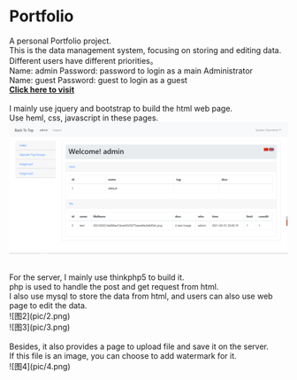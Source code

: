 # Portfolio
A personal Portfolio project. <br>
This is the data management system, focusing on storing and editing data.<br>
Different users have different priorities。<br>
Name: admin  Password: password    to login as a main Administrator<br>
Name: guest  Password: guest    to login as a guest<br>
<a href="https://cafel.edinburgh.domains/portfolio/public/admin"><b>Click here to visit</b></a><br/>
<br>
I mainly use jquery and bootstrap to build the html web page.<br>
Use heml, css, javascript in these pages.<br>
![图1](pic/1.png)<br>

<br>
For the server, I mainly use thinkphp5 to build it.<br>
php is used to handle the post and get request from html.<br>
I also use mysql to store the data from html, and users can also use web page to edit the data. <br>
![图2](pic/2.png)<br>
![图3](pic/3.png)<br>
<br>
Besides, it also provides a page to upload file and save it on the server.<br>
If this file is an image, you can choose to add watermark for it.<br>
![图4](pic/4.png)<br>

